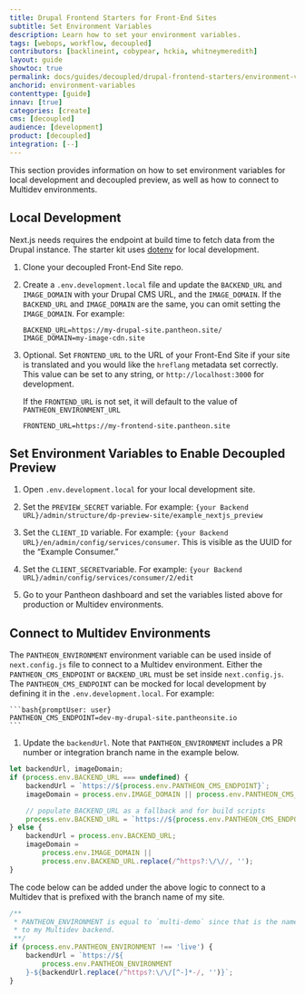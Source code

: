 ```yaml
---
title: Drupal Frontend Starters for Front-End Sites
subtitle: Set Environment Variables
description: Learn how to set your environment variables.
tags: [webops, workflow, decoupled]
contributors: [backlineint, cobypear, hckia, whitneymeredith]
layout: guide
showtoc: true
permalink: docs/guides/decoupled/drupal-frontend-starters/environment-variables
anchorid: environment-variables
contenttype: [guide]
innav: [true]
categories: [create]
cms: [decoupled]
audience: [development]
product: [decoupled]
integration: [--]
---
```


This section provides information on how to set environment variables for local development and decoupled preview, as well as how to connect to Multidev environments.

## Local Development

Next.js needs requires the endpoint at build time to fetch data from the Drupal instance. The starter kit uses [dotenv](https://www.npmjs.com/package/dotenv) for local development.

1. Clone your decoupled Front-End Site repo.

1. Create a `.env.development.local` file and update the `BACKEND_URL` and `IMAGE_DOMAIN` with your Drupal CMS URL, and the `IMAGE_DOMAIN`. If the `BACKEND_URL` and `IMAGE_DOMAIN` are the same, you can omit setting the `IMAGE_DOMAIN`. For example:

	```bash{promptUser: user}
	BACKEND_URL=https://my-drupal-site.pantheon.site/
	IMAGE_DOMAIN=my-image-cdn.site
	```

1. Optional. Set `FRONTEND_URL` to the URL of your Front-End Site if your site is translated and you would like the `hreflang` metadata set correctly. This value can be set to any string, or `http://localhost:3000` for development.

	<Alert title="Note"  type="info" >

	If the `FRONTEND_URL` is not set, it will default to the value of
	`PANTHEON_ENVIRONMENT_URL`

	</Alert>

	```bash{promptUser: user}
	FRONTEND_URL=https://my-frontend-site.pantheon.site
	```

## Set Environment Variables to Enable Decoupled Preview

1. Open `.env.development.local` for your local development site.

1. Set the `PREVIEW_SECRET` variable. For example: `{your Backend URL}/admin/structure/dp-preview-site/example_nextjs_preview`

1. Set the `CLIENT_ID` variable. For example: `{your Backend URL}/en/admin/config/services/consumer`. This is visible as the UUID for the “Example Consumer.”

1. Set the `CLIENT_SECRET`variable. For example: `{your Backend URL}/admin/config/services/consumer/2/edit`

1. Go to your Pantheon dashboard and set the variables listed above for production or Multidev environments.

## Connect to Multidev Environments

The `PANTHEON_ENVIRONMENT` environment variable can be used inside of `next.config.js` file to connect to a Multidev environment. Either the `PANTHEON_CMS_ENDPOINT` or `BACKEND_URL` must be set inside `next.config.js`. The `PANTHEON_CMS_ENDPOINT` can be mocked for local development by defining it in the `.env.development.local`. For example:

    ```bash{promptUser: user}
    PANTHEON_CMS_ENDPOINT=dev-my-drupal-site.pantheonsite.io
    ```

1. Update the `backendUrl`. Note that `PANTHEON_ENVIRONMENT` includes a PR number or integration branch name in the example below.

```js
let backendUrl, imageDomain;
if (process.env.BACKEND_URL === undefined) {
	backendUrl = `https://${process.env.PANTHEON_CMS_ENDPOINT}`;
	imageDomain = process.env.IMAGE_DOMAIN || process.env.PANTHEON_CMS_ENDPOINT;

	// populate BACKEND_URL as a fallback and for build scripts
	process.env.BACKEND_URL = `https://${process.env.PANTHEON_CMS_ENDPOINT}`;
} else {
	backendUrl = process.env.BACKEND_URL;
	imageDomain =
		process.env.IMAGE_DOMAIN ||
		process.env.BACKEND_URL.replace(/^https?:\/\//, '');
}
```


The code below can be added under the above logic to connect to a Multidev that is prefixed with the branch name of my site.

```js
/**
 * PANTHEON_ENVIRONMENT is equal to `multi-demo` since that is the name of my branch. I will use this variable to create a `backendUrl` which points
 * to my Multidev backend.
 **/
if (process.env.PANTHEON_ENVIRONMENT !== 'live') {
	backendUrl = `https://${
		process.env.PANTHEON_ENVIRONMENT
	}-${backendUrl.replace(/^https?:\/\/[^-]*-/, '')}`;
}
```